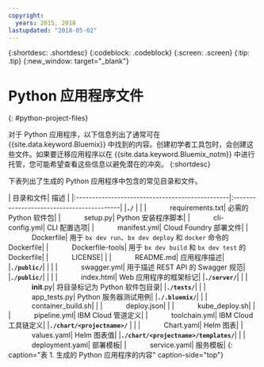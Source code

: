 ```yaml
---
copyright:
  years: 2015, 2018
lastupdated: "2018-05-02"
---
```


{:shortdesc: .shortdesc}
{:codeblock: .codeblock}
{:screen: .screen}
{:tip: .tip}
{:new_window: target="_blank"}

# Python 应用程序文件
{: #python-project-files}

对于 Python 应用程序，以下信息列出了通常可在 {{site.data.keyword.Bluemix}} 中找到的内容。创建初学者工具包时，会创建这些文件。如果要迁移应用程序以在 {{site.data.keyword.Bluemix_notm}} 中进行托管，您可能希望查看这些信息以避免潜在的冲突。
{:shortdesc}

下表列出了生成的 Python 应用程序中包含的常见目录和文件。

| 目录和文件| 描述
|
|:------------------------------------------------|:------------------------------------------|
|<b>`./`</b>                                             |  |
|&nbsp;&nbsp;&nbsp;&nbsp;&nbsp;&nbsp;&nbsp;&nbsp;&nbsp;&nbsp;&nbsp;&nbsp;requirements.txt| 必需的 Python 软件包|
|&nbsp;&nbsp;&nbsp;&nbsp;&nbsp;&nbsp;&nbsp;&nbsp;&nbsp;&nbsp;&nbsp;&nbsp;setup.py| Python 安装程序脚本|
|&nbsp;&nbsp;&nbsp;&nbsp;&nbsp;&nbsp;&nbsp;&nbsp;&nbsp;&nbsp;&nbsp;&nbsp;cli-config.yml| CLI 配置选项|
|&nbsp;&nbsp;&nbsp;&nbsp;&nbsp;&nbsp;&nbsp;&nbsp;&nbsp;&nbsp;&nbsp;&nbsp;manifest.yml| Cloud Foundry 部署文件|
|&nbsp;&nbsp;&nbsp;&nbsp;&nbsp;&nbsp;&nbsp;&nbsp;&nbsp;&nbsp;&nbsp;&nbsp;Dockerfile| 用于 `bx dev run`、`bx dev deploy` 和 `docker` 命令的 Dockerfile|
|&nbsp;&nbsp;&nbsp;&nbsp;&nbsp;&nbsp;&nbsp;&nbsp;&nbsp;&nbsp;&nbsp;&nbsp;Dockerfile-tools| 用于 `bx dev build` 和 `bx dev test` 的 Dockerfile|
|&nbsp;&nbsp;&nbsp;&nbsp;&nbsp;&nbsp;&nbsp;&nbsp;&nbsp;&nbsp;&nbsp;&nbsp;LICENSE|  |
|&nbsp;&nbsp;&nbsp;&nbsp;&nbsp;&nbsp;&nbsp;&nbsp;&nbsp;&nbsp;&nbsp;&nbsp;README.md| 应用程序描述|
|<b>`./public/`</b>|  |  |
|&nbsp;&nbsp;&nbsp;&nbsp;&nbsp;&nbsp;&nbsp;&nbsp;&nbsp;&nbsp;&nbsp;&nbsp;swagger.yml| 用于描述 REST API 的 Swagger 规范|
|<b>`./public/`</b>|  |  |
|&nbsp;&nbsp;&nbsp;&nbsp;&nbsp;&nbsp;&nbsp;&nbsp;&nbsp;&nbsp;&nbsp;&nbsp;index.html| Web 应用程序的框架标记|
|<b>`./server/`</b>| |
|&nbsp;&nbsp;&nbsp;&nbsp;&nbsp;&nbsp;&nbsp;&nbsp;&nbsp;&nbsp;&nbsp;&nbsp;__init__.py| 将目录标记为 Python 软件包目录|
|<b>`./tests/`</b>| |
|&nbsp;&nbsp;&nbsp;&nbsp;&nbsp;&nbsp;&nbsp;&nbsp;&nbsp;&nbsp;&nbsp;&nbsp;app_tests.py| Python 服务器测试用例|
|<b>`./.bluemix/`</b>| |
|&nbsp;&nbsp;&nbsp;&nbsp;&nbsp;&nbsp;&nbsp;&nbsp;&nbsp;&nbsp;&nbsp;&nbsp;container_build.sh| |
|&nbsp;&nbsp;&nbsp;&nbsp;&nbsp;&nbsp;&nbsp;&nbsp;&nbsp;&nbsp;&nbsp;&nbsp;deploy.json| |
|&nbsp;&nbsp;&nbsp;&nbsp;&nbsp;&nbsp;&nbsp;&nbsp;&nbsp;&nbsp;&nbsp;&nbsp;kube_deploy.sh| |
|&nbsp;&nbsp;&nbsp;&nbsp;&nbsp;&nbsp;&nbsp;&nbsp;&nbsp;&nbsp;&nbsp;&nbsp;pipeline.yml| IBM Cloud 管道定义|
|&nbsp;&nbsp;&nbsp;&nbsp;&nbsp;&nbsp;&nbsp;&nbsp;&nbsp;&nbsp;&nbsp;&nbsp;toolchain.yml| IBM Cloud 工具链定义|
|<b>`./chart/<projectname>/`</b> | |
|&nbsp;&nbsp;&nbsp;&nbsp;&nbsp;&nbsp;&nbsp;&nbsp;&nbsp;&nbsp;&nbsp;&nbsp;Chart.yaml| Helm 图表|
|&nbsp;&nbsp;&nbsp;&nbsp;&nbsp;&nbsp;&nbsp;&nbsp;&nbsp;&nbsp;&nbsp;&nbsp;values.yaml| Helm 图表值|
|<b>`./chart/<projectname>/templates/`</b>| |
|&nbsp;&nbsp;&nbsp;&nbsp;&nbsp;&nbsp;&nbsp;&nbsp;&nbsp;&nbsp;&nbsp;&nbsp;deployment.yaml| 部署模板|
|&nbsp;&nbsp;&nbsp;&nbsp;&nbsp;&nbsp;&nbsp;&nbsp;&nbsp;&nbsp;&nbsp;&nbsp;service.yaml| 服务模板|
{: caption="表 1. 生成的 Python 应用程序的内容" caption-side="top"}
